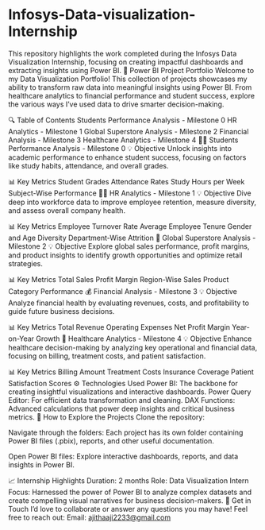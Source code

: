 # Infosys-Data-visualization-Internship
This repository highlights the work completed during the Infosys Data Visualization Internship, focusing on creating impactful dashboards and extracting insights using Power BI.
🚀 Power BI Project Portfolio
Welcome to my Data Visualization Portfolio! This collection of projects showcases my ability to transform raw data into meaningful insights using Power BI. From healthcare analytics to financial performance and student success, explore the various ways I’ve used data to drive smarter decision-making.

🔍 Table of Contents
Students Performance Analysis - Milestone 0
HR Analytics - Milestone 1
Global Superstore Analysis - Milestone 2
Financial Analysis - Milestone 3
Healthcare Analytics - Milestone 4
🧑‍🎓 Students Performance Analysis - Milestone 0
💡 Objective
Unlock insights into academic performance to enhance student success, focusing on factors like study habits, attendance, and overall grades.

📊 Key Metrics
Student Grades
Attendance Rates
Study Hours per Week
Subject-Wise Performance
🧑‍💼 HR Analytics - Milestone 1
💡 Objective
Dive deep into workforce data to improve employee retention, measure diversity, and assess overall company health.

📊 Key Metrics
Employee Turnover Rate
Average Employee Tenure
Gender and Age Diversity
Department-Wise Attrition
🛒 Global Superstore Analysis - Milestone 2
💡 Objective
Explore global sales performance, profit margins, and product insights to identify growth opportunities and optimize retail strategies.

📊 Key Metrics
Total Sales
Profit Margin
Region-Wise Sales
Product Category Performance
💰 Financial Analysis - Milestone 3
💡 Objective
Analyze financial health by evaluating revenues, costs, and profitability to guide future business decisions.

📊 Key Metrics
Total Revenue
Operating Expenses
Net Profit Margin
Year-on-Year Growth
🏥 Healthcare Analytics - Milestone 4
💡 Objective
Enhance healthcare decision-making by analyzing key operational and financial data, focusing on billing, treatment costs, and patient satisfaction.

📊 Key Metrics
Billing Amount
Treatment Costs
Insurance Coverage
Patient Satisfaction Scores
⚙️ Technologies Used
Power BI: The backbone for creating insightful visualizations and interactive dashboards.
Power Query Editor: For efficient data transformation and cleaning.
DAX Functions: Advanced calculations that power deep insights and critical business metrics.
🚀 How to Explore the Projects
Clone the repository:

Navigate through the folders:
Each project has its own folder containing Power BI files (.pbix), reports, and other useful documentation.

Open Power BI files:
Explore interactive dashboards, reports, and data insights in Power BI.

📈 Internship Highlights
Duration: 2 months
Role: Data Visualization Intern
Focus: Harnessed the power of Power BI to analyze complex datasets and create compelling visual narratives for business decision-makers.
📩 Get in Touch
I’d love to collaborate or answer any questions you may have! Feel free to reach out:
Email: ajithaaji2233@gmail.com

